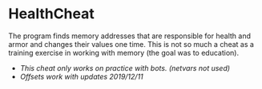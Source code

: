 # HealthCheat

The program finds memory addresses that are responsible for health and armor and changes their values one time. This is not so much a cheat as a training exercise in working with memory (the goal was to education).
* *This cheat only works on practice with bots. (netvars not used)*
* *Offsets work with updates 2019/12/11*
